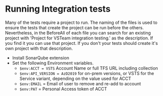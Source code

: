 # Running Integration tests

Many of the tests require a project to run. The naming of the files is used to ensure the tests that create the project can be run before the others. Nevertheless, in the BeforeAll of each file you can search for an existing project with 'Project for VSTeam integration testing.' as the description. If you find it you can use that project. If you don't your tests should create it's own project with that description.

- Install SonarQube extension
- Set the following Environment variables.
  - `$env:ACCT = VSTS` Account Name or full TFS URL including collection
  - `$env:API_VERSION = AzD2019` for on-prem versions, or VSTS for the Service variant, depending on the value used for ACCT
  - `$env:EMAIL` = Email of user to remove and re-add to account
  - `$env:PAT` = Personal Access token of ACCT
